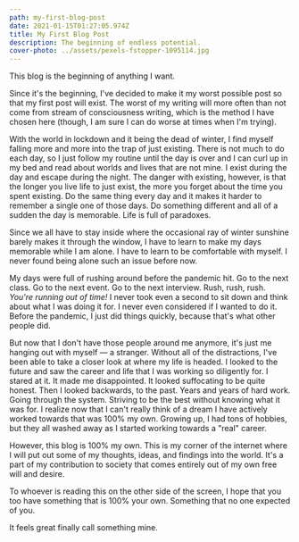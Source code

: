 ```yaml
---
path: my-first-blog-post
date: 2021-01-15T01:27:05.974Z
title: My First Blog Post
description: The beginning of endless potential.
cover-photo: ../assets/pexels-fstopper-1095114.jpg
---
```

This blog is the beginning of anything I want.

Since it's the beginning, I've decided to make it my worst possible post so that my first post will exist. The worst of my writing will more often than not come from stream of consciousness writing, which is the method I have chosen here (though, I am sure I can do worse at times when I'm trying).

With the world in lockdown and it being the dead of winter, I find myself falling more and more into the trap of just existing. There is not much to do each day, so I just follow my routine until the day is over and I can curl up in my bed and read about worlds and lives that are not mine. I exist during the day and escape during the night. The danger with existing, however, is that the longer you live life to just exist, the more you forget about the time you spent existing. Do the same thing every day and it makes it harder to remember a single one of those days. Do something different and all of a sudden the day is memorable. Life is full of paradoxes.

Since we all have to stay inside where the occasional ray of winter sunshine barely makes it through the window, I have to learn to make my days memorable while I am alone. I have to learn to be comfortable with myself. I never found being alone such an issue before now.

My days were full of rushing around before the pandemic hit. Go to the next class. Go to the next event. Go to the next interview. Rush, rush, rush. *You're running out of time!* I never took even a second to sit down and think about what I was doing it for. I never even considered if I wanted to do it. Before the pandemic, I just did things quickly, because that's what other people did.

But now that I don't have those people around me anymore, it's just me hanging out with myself — a stranger. Without all of the distractions, I've been able to take a closer look at where my life is headed. I looked to the future and saw the career and life that I was working so diligently for. I stared at it. It made me disappointed. It looked suffocating to be quite honest. Then I looked backwards, to the past. Years and years of hard work. Going through the system. Striving to be the best without knowing what it was for. I realize now that I can't really think of a dream I have actively worked towards that was 100% my own. Growing up, I had tons of hobbies, but they all washed away as I started working towards a "real" career.

However, this blog is 100% my own. This is my corner of the internet where I will put out some of my thoughts, ideas, and findings into the world. It's a part of my contribution to society that comes entirely out of my own free will and desire.

To whoever is reading this on the other side of the screen, I hope that you too have something that is 100% your own. Something that no one expected of you.

It feels great finally call something mine.